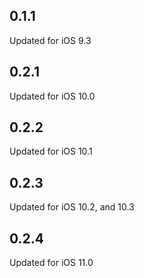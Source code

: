 ## 0.1.1

Updated for iOS 9.3

## 0.2.1

Updated for iOS 10.0

## 0.2.2

Updated for iOS 10.1

## 0.2.3

Updated for iOS 10.2, and 10.3

## 0.2.4

Updated for iOS 11.0
